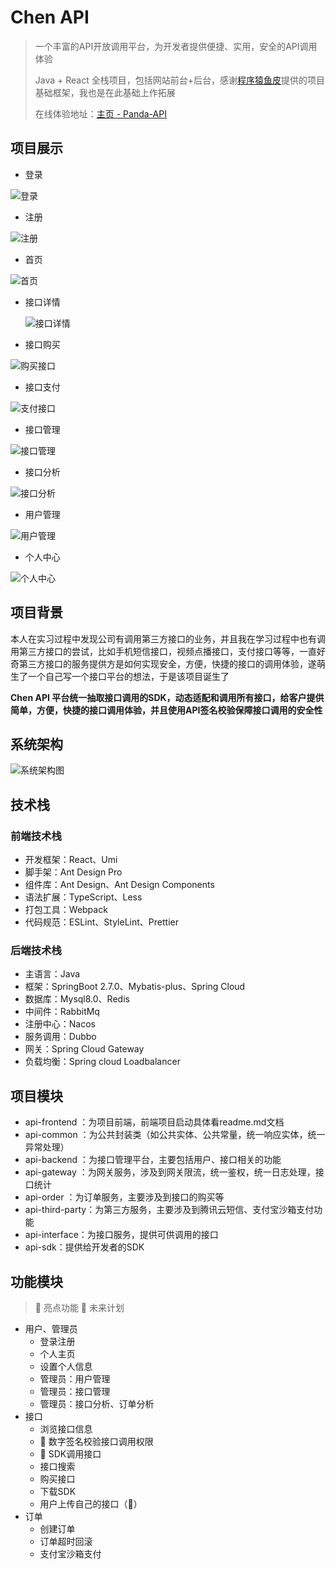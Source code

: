 # Chen API

> 一个丰富的API开放调用平台，为开发者提供便捷、实用，安全的API调用体验
>
> Java + React 全栈项目，包括网站前台+后台，感谢[程序猿鱼皮](https://github.com/liyupi)提供的项目基础框架，我也是在此基础上作拓展
>
> 
>
> 在线体验地址：[主页 - Panda-API](http://123.207.3.145/)







## 项目展示

- 登录

![登录](https://github.com/c-z-q/Chen-Api/blob/master/image/登录.png)

- 注册

![注册](https://github.com/c-z-q/Chen-Api/blob/master/image/注册.png)

- 首页

![首页](https://github.com/c-z-q/Chen-Api/blob/master/image/首页.png)

- 接口详情

  ![接口详情](https://github.com/c-z-q/Chen-Api/blob/master/image/接口详情.png)

  

- 接口购买

![购买接口](https://github.com/c-z-q/Chen-Api/blob/master/image/购买接口.png)

- 接口支付

![支付接口](https://github.com/c-z-q/Chen-Api/blob/master/image/支付接口.png)

- 接口管理

![接口管理](https://github.com/c-z-q/Chen-Api/blob/master/image/接口管理.png)

- 接口分析

![接口分析](https://github.com/c-z-q/Chen-Api/blob/master/image/接口分析.png)

- 用户管理

![用户管理](https://github.com/c-z-q/Chen-Api/blob/master/image/用户管理.png)

- 个人中心

![个人中心](https://github.com/c-z-q/Chen-Api/blob/master/image/个人中心.png)










## 项目背景

本人在实习过程中发现公司有调用第三方接口的业务，并且我在学习过程中也有调用第三方接口的尝试，比如手机短信接口，视频点播接口，支付接口等等，一直好奇第三方接口的服务提供方是如何实现安全，方便，快捷的接口的调用体验，遂萌生了一个自己写一个接口平台的想法，于是该项目诞生了



**Chen API 平台统一抽取接口调用的SDK，动态适配和调用所有接口，给客户提供简单，方便，快捷的接口调用体验，并且使用API签名校验保障接口调用的安全性**





## 系统架构
![系统架构图](https://github.com/c-z-q/Chen-Api/blob/master/image/API%E7%B3%BB%E7%BB%9F%E6%9E%B6%E6%9E%84%E5%9B%BE.png)






## 技术栈

### 前端技术栈

- 开发框架：React、Umi
- 脚手架：Ant Design Pro
- 组件库：Ant Design、Ant Design Components
- 语法扩展：TypeScript、Less
- 打包工具：Webpack
- 代码规范：ESLint、StyleLint、Prettier



### 后端技术栈

- 主语言：Java
- 框架：SpringBoot 2.7.0、Mybatis-plus、Spring Cloud
- 数据库：Mysql8.0、Redis
- 中间件：RabbitMq
- 注册中心：Nacos
- 服务调用：Dubbo
- 网关：Spring Cloud Gateway
- 负载均衡：Spring cloud Loadbalancer



## 项目模块

- api-frontend ：为项目前端，前端项目启动具体看readme.md文档
- api-common ：为公共封装类（如公共实体、公共常量，统一响应实体，统一异常处理）
- api-backend ：为接口管理平台，主要包括用户、接口相关的功能
- api-gateway ：为网关服务，涉及到网关限流，统一鉴权，统一日志处理，接口统计
- api-order ：为订单服务，主要涉及到接口的购买等
- api-third-party：为第三方服务，主要涉及到腾讯云短信、支付宝沙箱支付功能
- api-interface：为接口服务，提供可供调用的接口
- api-sdk：提供给开发者的SDK







## 功能模块

> 🌟 亮点功能 🚀 未来计划

- 用户、管理员
  - 登录注册
  - 个人主页
  - 设置个人信息
  - 管理员：用户管理
  - 管理员：接口管理
  - 管理员：接口分析、订单分析
- 接口
  - 浏览接口信息
  - 🌟 数字签名校验接口调用权限
  - 🌟 SDK调用接口
  - 接口搜索
  - 购买接口
  - 下载SDK
  - 用户上传自己的接口（🚀）
- 订单
  - 创建订单
  - 订单超时回滚
  - 支付宝沙箱支付



